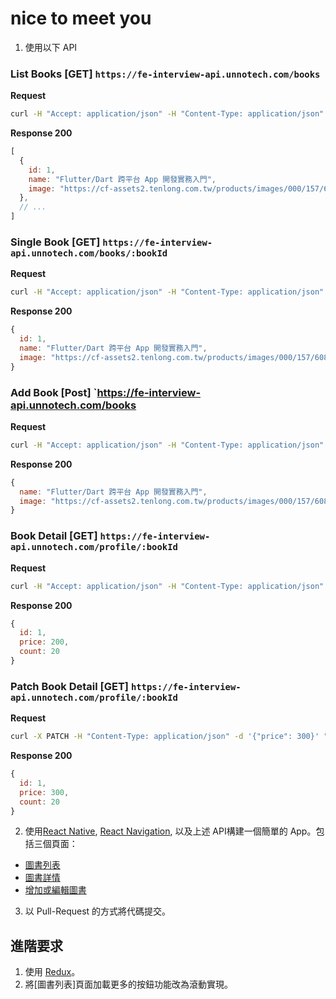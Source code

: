 # nice to meet you
1. 使用以下 API
### List Books [GET] `https://fe-interview-api.unnotech.com/books`

**Request**

```bash
curl -H "Accept: application/json" -H "Content-Type: application/json" -X GET https://fe-interview-api.unnotech.com/books
```

**Response 200**

```js
[
  {
    id: 1,
    name: "Flutter/Dart 跨平台 App 開發實務入門",
    image: "https://cf-assets2.tenlong.com.tw/products/images/000/157/608/medium/ACL060200.jpg?1613558091"
  },
  // ...
]
```

### Single Book [GET] `https://fe-interview-api.unnotech.com/books/:bookId`

**Request**

```bash
curl -H "Accept: application/json" -H "Content-Type: application/json" -X GET https://fe-interview-api.unnotech.com/books/1
```

**Response 200**

```js
{
  id: 1,
  name: "Flutter/Dart 跨平台 App 開發實務入門",
  image: "https://cf-assets2.tenlong.com.tw/products/images/000/157/608/medium/ACL060200.jpg?1613558091"
}
```

### Add Book [Post] `https://fe-interview-api.unnotech.com/books

**Request**

```bash
curl -H "Accept: application/json" -H "Content-Type: application/json" -X GET https://fe-interview-api.unnotech.com/books
```

**Response 200**

```js
{
  name: "Flutter/Dart 跨平台 App 開發實務入門",
  image: "https://cf-assets2.tenlong.com.tw/products/images/000/157/608/medium/ACL060200.jpg?1613558091"
}
```

### Book Detail [GET] `https://fe-interview-api.unnotech.com/profile/:bookId`

**Request**

```bash
curl -H "Accept: application/json" -H "Content-Type: application/json" -X GET https://fe-interview-api.unnotech.com/profile/1
```

**Response 200**

```js
{
  id: 1,
  price: 200,
  count: 20
}
```

### Patch Book Detail [GET] `https://fe-interview-api.unnotech.com/profile/:bookId`

**Request**

```bash
curl -X PATCH -H "Content-Type: application/json" -d '{"price": 300}' "https://fe-interview-api.unnotech.com/profile/1"
```

**Response 200**

```js
{
  id: 1,
  price: 300,
  count: 20
}
```
2. 使用[React Native](https://facebook.github.io/react-native/), [React Navigation](https://reactnavigation.org/), 以及上述 API構建一個簡單的 App。包括三個頁面：
* [圖書列表](https://i.imgur.com/yF21CqS.png)
* [圖書詳情](https://i.imgur.com/U6n7Ci8.png)
* [增加或編輯圖書](https://i.imgur.com/GELu336.png)
  
3. 以 Pull-Request 的方式將代碼提交。

## 進階要求
1. 使用 [Redux](https://github.com/reduxjs/redux)。
2. 將[圖書列表]頁面加載更多的按鈕功能改為滾動實現。
